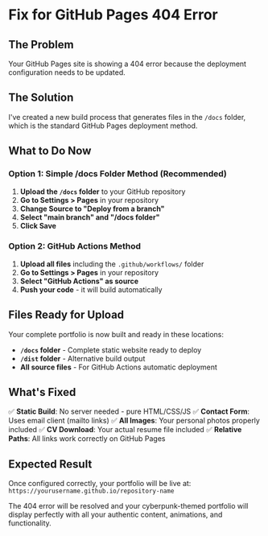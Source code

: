 # Fix for GitHub Pages 404 Error

## The Problem
Your GitHub Pages site is showing a 404 error because the deployment configuration needs to be updated.

## The Solution
I've created a new build process that generates files in the `/docs` folder, which is the standard GitHub Pages deployment method.

## What to Do Now

### Option 1: Simple /docs Folder Method (Recommended)
1. **Upload the `/docs` folder** to your GitHub repository
2. **Go to Settings > Pages** in your repository
3. **Change Source to "Deploy from a branch"**
4. **Select "main branch" and "/docs folder"**
5. **Click Save**

### Option 2: GitHub Actions Method
1. **Upload all files** including the `.github/workflows/` folder
2. **Go to Settings > Pages** in your repository
3. **Select "GitHub Actions" as source**
4. **Push your code** - it will build automatically

## Files Ready for Upload

Your complete portfolio is now built and ready in these locations:
- **`/docs` folder** - Complete static website ready to deploy
- **`/dist` folder** - Alternative build output
- **All source files** - For GitHub Actions automatic deployment

## What's Fixed

✅ **Static Build**: No server needed - pure HTML/CSS/JS
✅ **Contact Form**: Uses email client (mailto links)
✅ **All Images**: Your personal photos properly included
✅ **CV Download**: Your actual resume file included
✅ **Relative Paths**: All links work correctly on GitHub Pages

## Expected Result
Once configured correctly, your portfolio will be live at:
`https://yourusername.github.io/repository-name`

The 404 error will be resolved and your cyberpunk-themed portfolio will display perfectly with all your authentic content, animations, and functionality.